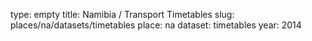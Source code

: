 type: empty
title: Namibia / Transport Timetables
slug: places/na/datasets/timetables
place: na
dataset: timetables
year: 2014
